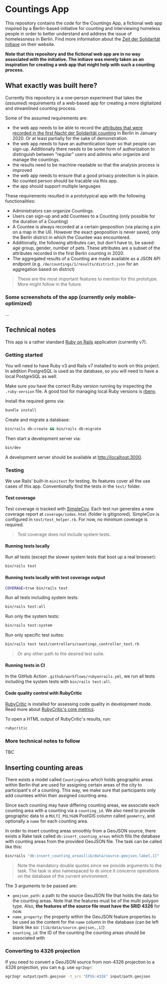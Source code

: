 # Countings App

This repository contains the code for the Countings App, a fictional web app inspired by a Berlin-based initiative for counting and interviewing homeless people in order to better understand and address the issue of homelessness in Berlin. Find more information about the [Zeit der Solidarität initiave](https://zeitdersolidaritaet.de/) on their website.

**Note that this repository and the fictional web app are in no way associated with the initiative. The initiave was merely taken as an inspiration for creating a web app that might help with such a counting process.**

## What exactly was built here?

Currently this repository is a one-person experiment that takes the (_assumed_) requirements of a web-based app for creating a more digitalized and streamlined counting process.

Some of the assumed requirements are:

- the web app needs to be able to record the [attributes that were recorded in the first Nacht der Solidarität counting](https://zeitdersolidaritaet.de/ergebnisse/) in Berlin in January 2020. Or at least partially for the sake of demonstration.
- the web app needs to have an authentication layer so that people can sign-up. Additionally there needs to be some form of authorization to distinguish between "regular" users and admins who organize and manage the countings.
- the results need to be machine-readable so that the analysis process is improved
- the web app needs to ensure that a good privacy protection is in place. No counted person should be tracable via this app.
- the app should support multiple languages

These requirements resulted in a prototypical app with the following functionalities:

- Administrators can organize Countings.
- Users can sign-up and add Countees to a Counting (only possible for the duration of a Counting)
- A Countee is always recorded at a certain geoposition (via placing a pin on a map in the UI). However the exact geoposition is never saved, only the Berlin district in which the Countee was encountered.
- Additionally, the following attributes can, but don't have to, be saved: age group, gender, number of pets. These attributes are a subset of the attributes recorded in the first Berlin counting in 2020.
- The aggregated results of a Counting are made available as a JSON API endpoint (e.g. `/de/countings/1/results/district.json` for an aggregation based on district)

> These are the most important features to mention for this prototype. More might follow in the future.

### Some screenshots of the app (currently only mobile-optimized)

...

## Technical notes

This app is a rather standard [Ruby on Rails](https://rubyonrails.org/) application (currently v7).

### Getting started

You will need to have Ruby v3 and Rails v7 installed to work on this project. In addition PostgreSQL is used as the database, so you will need to have a local PostgreSQL as well.

Make sure you have the correct Ruby version running by inspecting the `.ruby-version` file. A good tool for managing local Ruby versions is [rbenv](https://github.com/rbenv/rbenv).

Install the required gems via:

```bash
bundle install
```

Create and migrate a database:

```bash
bin/rails db:create && bin/rails db:migrate
```

Then start a development server via:

```bash
bin/dev
```

A development server should be available at [http://localhost:3000](http://localhost:3000).

### Testing

We use Rails' built-in `minitest` for testing. Its features cover all the use cases of this app. Conventionally find the tests in the `test/` folder.

#### Test coverage

Test coverage is tracked with [SimpleCov](https://github.com/simplecov-ruby/simplecov). Each test run generates a new coverage report at `coverage/index.html` (folder is gitignored). SimpleCov is configured in `test/test_helper.rb`. For now, no minimum coverage is required.

> Test coverage does not include system tests.

#### Running tests locally

Run all tests (except the slower system tests that boot up a real browser):

```bash
bin/rails test
```

#### Running tests locally with test coverage output

```bash
COVERAGE=true bin/rails test
```

Run all tests including system tests:

```bash
bin/rails test:all
```

Run only the system tests:

```bash
bin/rails test:system
```

Run only specific test suites:

```bash
bin/rails test test/controllers/countings_controller_test.rb
```

> Or any other path to the desired test suite.

#### Running tests in CI

In the GitHub Action `.github/workflows/rubyonrails.yml`, we run all tests including the system tests with `bin/rails test:all`.

#### Code quality control with RubyCritic

[RubyCritic](https://github.com/whitesmith/rubycritic) is installed for assessing code quality in development mode. Read more about [RubyCritic's core metrics](https://github.com/whitesmith/rubycritic/blob/main/docs/core-metrics.md).

To open a HTML output of RubyCritic's results, run:

```bash
rubycritic
```

### More technical notes to follow

TBC

## Inserting counting areas

There exists a model called `CountingArea` which holds geographic areas within Berlin that are used for assigning certain areas of the city to participant's of a counting. This way, we make sure that participants only add countees within their assigned counting area.

Since each counting may have differing counting areas, we associate each counting area with a counting via a `counting_id`. We also need to provide geographic data to a `MULTI_POLYGON` PostGIS column called `geometry`, and optionally a `name` for each counting area.

In order to insert counting areas smoothly from a GeoJSON source, there exists a Rake task called `db:insert_counting_areas` which fills the database with counting areas from the provided GeoJSON file. The task can be called like this:

```bash
bin/rails "db:insert_counting_areas[lib/data/source.geojson,label,1]"
```

> Note the mandatory double quotes since we provide arguments to the task. The task is also namespaced to `db` since it concerns operations on the database of the current environment.

The 3 arguments to be passed are:

- `geojson_path`: a path to the source GeoJSON file that holds the data for the counting areas. Note that the features must be of the multi polygon type. Also, **the features of the source file must have the SRID 4326** for now.
- `name_property`: the property within the GeoJSON feature properties to be used as the content for the `name` column in the database (can be left blank like so: `[lib/data/source.geojson,,1]`)
- `counting_id`: the ID of the counting the counting areas should be associated with

### Converting to 4326 projection

If you need to convert a GeoJSON source from non-4326 projection to a 4326 projection, you can e.g. use `ogr2ogr`:

```bash
ogr2ogr output/path.geojson -t_srs "EPSG:4326" input/path.geojson
```
